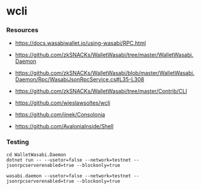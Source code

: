# wcli

### Resources

- https://docs.wasabiwallet.io/using-wasabi/RPC.html
- https://github.com/zkSNACKs/WalletWasabi/tree/master/WalletWasabi.Daemon
- https://github.com/zkSNACKs/WalletWasabi/blob/master/WalletWasabi.Daemon/Rpc/WasabiJsonRpcService.cs#L35-L308
- https://github.com/zkSNACKs/WalletWasabi/tree/master/Contrib/CLI

- https://github.com/wieslawsoltes/wcli
- https://github.com/jinek/Consolonia
- https://github.com/AvaloniaInside/Shell

### Testing

```
cd WalletWasabi.Daemon
dotnet run -- --usetor=false --network=testnet --jsonrpcserverenabled=true --blockonly=true
```

```
wasabi.daemon --usetor=false --network=testnet --jsonrpcserverenabled=true --blockonly=true
```
